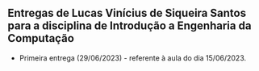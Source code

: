 ## Entregas de Lucas Vinícius de Siqueira Santos para a disciplina de Introdução a Engenharia da Computação

* Primeira entrega (29/06/2023) - referente à aula do dia 15/06/2023. 
